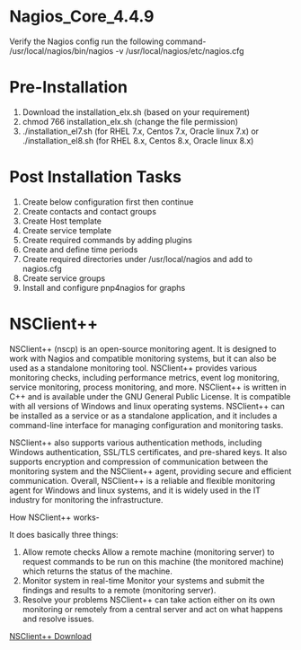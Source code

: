 # Nagios_Core_4.4.9

Verify the Nagios config run the following command-
/usr/local/nagios/bin/nagios -v /usr/local/nagios/etc/nagios.cfg

# Pre-Installation 

1. Download the installation_elx.sh (based on your requirement)
2. chmod 766 installation_elx.sh (change the file permission)
3. ./installation_el7.sh (for RHEL 7.x, Centos 7.x, Oracle linux 7.x) or 
./installation_el8.sh (for RHEL 8.x, Centos 8.x, Oracle linux 8.x)

# Post Installation Tasks

1. Create below configuration first then continue
2. Create contacts and contact groups
3. Create Host template
4. Create service template
5. Create required commands by adding plugins
6. Create and define time periods
7. Create required directories under /usr/local/nagios and add to nagios.cfg
8. Create service groups
9. Install and configure pnp4nagios for graphs



# NSClient++

NSClient++ (nscp) is an open-source monitoring agent. It is designed to work with Nagios and compatible monitoring systems, but it can also be used as a standalone monitoring tool. NSClient++ provides various monitoring checks, including performance metrics, event log monitoring, service monitoring, process monitoring, and more.
NSClient++ is written in C++ and is available under the GNU General Public License. It is compatible with all versions of Windows and linux operating systems. NSClient++ can be installed as a service or as a standalone application, and it includes a command-line interface for managing configuration and monitoring tasks.

NSClient++ also supports various authentication methods, including Windows authentication, SSL/TLS certificates, and pre-shared keys. It also supports encryption and compression of communication between the monitoring system and the NSClient++ agent, providing secure and efficient communication.
Overall, NSClient++ is a reliable and flexible monitoring agent for Windows and linux systems, and it is widely used in the IT industry for monitoring the infrastructure.

How NSClient++ works-

It does basically three things:
1. Allow remote checks Allow a remote machine (monitoring server) to request commands to be run on this machine (the monitored machine) which returns the status of the machine.
2. Monitor system in real-time Monitor your systems and submit the findings and results to a remote (monitoring server).
3. Resolve your problems NSClient++ can take action either on its own monitoring or remotely from a central server and act on what happens and resolve issues.

[NSClient++ Download](http://nsclient.com/download/)
